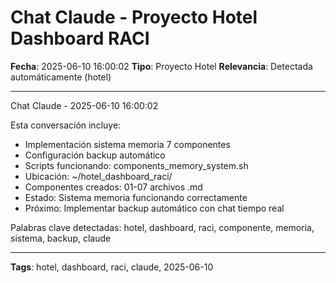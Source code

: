 # Chat Claude - Proyecto Hotel Dashboard RACI
**Fecha**: 2025-06-10 16:00:02
**Tipo**: Proyecto Hotel
**Relevancia**: Detectada automáticamente (hotel)

---

Chat Claude - 2025-06-10 16:00:02

Esta conversación incluye:
- Implementación sistema memoria 7 componentes
- Configuración backup automático
- Scripts funcionando: components_memory_system.sh
- Ubicación: ~/hotel_dashboard_raci/
- Componentes creados: 01-07 archivos .md
- Estado: Sistema memoria funcionando correctamente
- Próximo: Implementar backup automático con chat tiempo real

Palabras clave detectadas: hotel, dashboard, raci, componente, memoria, sistema, backup, claude

---

**Tags**: hotel, dashboard, raci, claude, 2025-06-10
